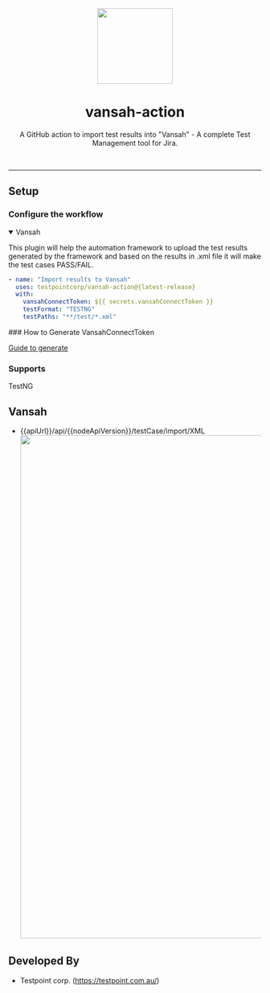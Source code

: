 <div align="center">
  <img src="https://vansah.com/wp-content/uploads/2022/06/512x512.png" style="width:150px"/>
</div>
<h1 align="center">
  vansah-action
</h1>

<p align="center">
    A GitHub action to import test results into "Vansah" - A complete Test Management tool for Jira.
</p>
<br />

-------

## Setup

### Configure the workflow

<details open>
<summary>Vansah</summary>
  <p>This plugin will help the automation framework to upload the test results generated by the framework and based on the results in .xml file it will make the test cases PASS/FAIL.
    </p>
<p>

```yml
- name: "Import results to Vansah"
  uses: testpointcorp/vansah-action@{latest-release}
  with:
    vansahConnectToken: ${{ secrets.vansahConnectToken }}
    testFormat: "TESTNG"
    testPaths: "**/test/*.xml"
```

</p>
</details>
### How to Generate VansahConnectToken
    
    
<a href="https://vansahapp.atlassian.net/wiki/spaces/VANSAH/pages/33872/Generate+a+Vansah+API+Token+From+Jira" >Guide to generate</a>

### Supports
TestNG
  
## Vansah

- {{apiUrl}}/api/{{nodeApiVersion}}/testCase/import/XML
  <img src="https://user-images.githubusercontent.com/95007067/218648174-5db3ff59-8a5f-4c2d-b083-997541acf593.png" style="width:1000px"/>


## Developed By

* Testpoint corp. (https://testpoint.com.au/)



